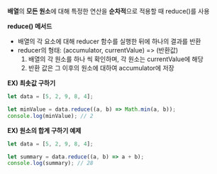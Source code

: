 **배열**의 **모든 원소**에 대해 특정한 연산을 **순차적**으로 적용할 때 reduce()를 사용

**reduce() 메서드**
- 배열의 각 요소에 대해 reducer 함수를 실행한 뒤에 하나의 결과를 반환
- reducer의 형태: (accumulator, currentValue) => (반환값)
	1) 배열의 각 원소를 하나 씩 확인하며, 각 원소는 currentValue에 해당
	2) 반환 값은 그 이후의 원소에 대하여 accumulator에 저장

**EX) 최솟값 구하기**
```javaScript
let data = [5, 2, 9, 8, 4];

let minValue = data.reduce((a, b) => Math.min(a, b));
console.log(minValue); // 2
```

**EX) 원소의 합계 구하기 예제**
```javaScript
let data = [5, 2, 9, 8, 4];

let summary = data.reduce((a, b) => a + b);
console.log(summary); // 28
```

